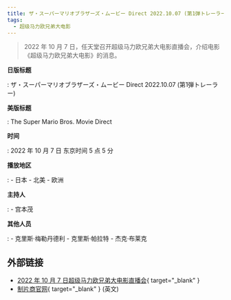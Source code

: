 ```yaml
---
title: ザ・スーパーマリオブラザーズ・ムービー Direct 2022.10.07 (第1弾トレーラー)
tags:
  - 超级马力欧兄弟大电影
---
```


> 2022 年 10 月 7 日，任天堂召开超级马力欧兄弟大电影直播会，介绍电影《超级马力欧兄弟大电影》的消息。

**日版标题**

:	ザ・スーパーマリオブラザーズ・ムービー Direct 2022.10.07 (第1弾トレーラー)

**美版标题**

:	The Super Mario Bros. Movie Direct

**时间**

:	2022 年 10 月 7 日 东京时间 5 点 5 分

**播放地区**

:	- 日本
	- 北美
	- 欧洲

**主持人**

:	- 宫本茂

**其他人员**

:	- 克里斯·梅勒丹德利
	- 克里斯·帕拉特
	- 杰克·布莱克

## 外部链接

- [2022 年 10 月 7 日超级马力欧兄弟大电影直播会](https://www.bilibili.com/video/BV1bP411J7Kg/){ target="_blank" }
- [制片商官网](https://www.illuminationstudiosparis.com/portfolio/mario/){ target="_blank" } (英文)
